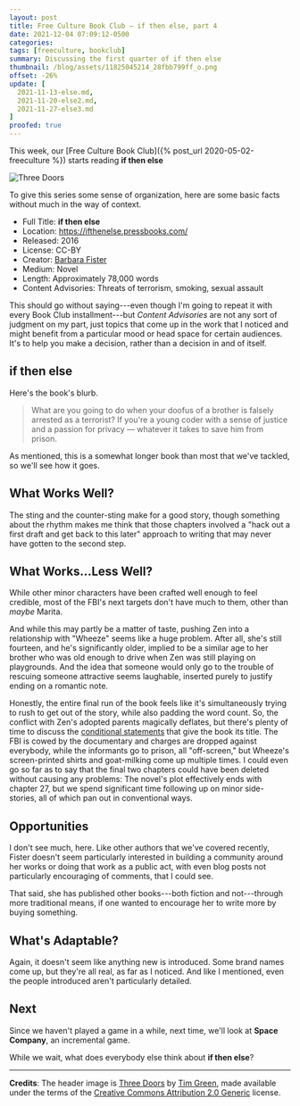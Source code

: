 ```yaml
---
layout: post
title: Free Culture Book Club — if then else, part 4
date: 2021-12-04 07:09:12-0500
categories:
tags: [freeculture, bookclub]
summary: Discussing the first quarter of if then else
thumbnail: /blog/assets/11825045214_28fbb799ff_o.png
offset: -26%
update: [
  2021-11-13-else.md,
  2021-11-20-else2.md,
  2021-11-27-else3.md
]
proofed: true
---
```


This week, our [Free Culture Book Club]({% post_url 2020-05-02-freeculture %}) starts reading **if then else**

![Three Doors](/blog/assets/11825045214_28fbb799ff_o.png "If, Then, and Else? Sure.")

To give this series some sense of organization, here are some basic facts without much in the way of context.

 * Full Title:  **if then else**
 * Location:  <https://ifthenelse.pressbooks.com/>
 * Released:  2016
 * License:  CC-BY
 * Creator:  [Barbara Fister](https://barbarafister.net/)
 * Medium:  Novel
 * Length:  Approximately 78,000 words
 * Content Advisories:  Threats of terrorism, smoking, sexual assault

This should go without saying---even though I'm going to repeat it with every Book Club installment---but *Content Advisories* are not any sort of judgment on my part, just topics that come up in the work that I noticed and might benefit from a particular mood or head space for certain audiences.  It's to help you make a decision, rather than a decision in and of itself.

## if then else

Here's the book's blurb.

 > What are you going to do when your doofus of a brother is falsely arrested as a terrorist? If you're a young coder with a sense of justice and a passion for privacy — whatever it takes to save him from prison.

As mentioned, this is a somewhat longer book than most that we've tackled, so we'll see how it goes.

## What Works Well?

The sting and the counter-sting make for a good story, though something about the rhythm makes me think that those chapters involved a "hack out a first draft and get back to this later" approach to writing that may never have gotten to the second step.

## What Works...Less Well?

While other minor characters have been crafted well enough to feel credible, most of the FBI's next targets don't have much to them, other than *maybe* Marita.

And while this may partly be a matter of taste, pushing Zen into a relationship with "Wheeze" seems like a huge problem.  After all, she's still fourteen, and he's significantly older, implied to be a similar age to her brother who was old enough to drive when Zen was still playing on playgrounds.  And the idea that someone would only go to the trouble of rescuing someone attractive seems laughable, inserted purely to justify ending on a romantic note.

Honestly, the entire final run of the book feels like it's simultaneously trying to rush to get out of the story, while also padding the word count.  So, the conflict with Zen's adopted parents magically deflates, but there's plenty of time to discuss the [conditional statements](https://en.wikipedia.org/wiki/Conditional_%28computer_programming%29) that give the book its title.  The FBI is cowed by the documentary and charges are dropped against everybody, while the informants go to prison, all "off-screen," but Wheeze's screen-printed shirts and goat-milking come up multiple times.  I could even go so far as to say that the final two chapters could have been deleted without causing any problems:  The novel's plot effectively ends with chapter 27, but we spend significant time following up on minor side-stories, all of which pan out in conventional ways.

## Opportunities

I don't see much, here.  Like other authors that we've covered recently, Fister doesn't seem particularly interested in building a community around her works or doing that work as a public act, with even blog posts not particularly encouraging of comments, that I could see.

That said, she has published other books---both fiction and not---through more traditional means, if one wanted to encourage her to write more by buying something.

## What's Adaptable?

Again, it doesn't seem like anything new is introduced.  Some brand names come up, but they're all real, as far as I noticed.  And like I mentioned, even the people introduced aren't particularly detailed.

## Next

Since we haven't played a game in a while, next time, we'll look at **Space Company**, an incremental game.

While we wait, what does everybody else think about **if then else**?

* * *

**Credits**:  The header image is [Three Doors](https://www.flickr.com/photos/atoach/11825045214/) by [Tim Green](https://www.flickr.com/photos/atoach/), made available under the terms of the [Creative Commons Attribution 2.0 Generic](https://creativecommons.org/licenses/by/2.0/) license.

